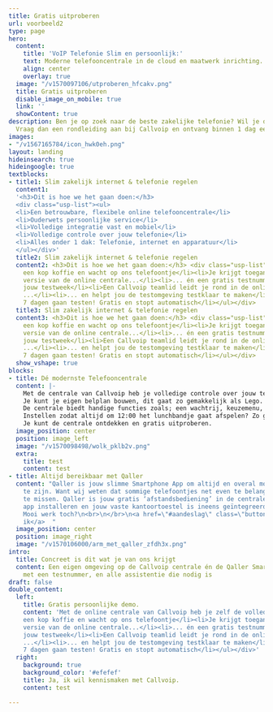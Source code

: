 ```yaml
---
title: Gratis uitproberen
url: voorbeeld2
type: page
hero:
  content:
    title: 'VoIP Telefonie Slim en persoonlijk:'
    text: Moderne telefooncentrale in de cloud en maatwerk inrichting.
    align: center
    overlay: true
  image: "/v1570097106/utproberen_hfcakv.png"
  title: Gratis uitproberen
  disable_image_on_mobile: true
  link: ''
  showContent: true
description: Ben je op zoek naar de beste zakelijke telefonie? Wil je dit gratis uitproberen?
  Vraag dan een rondleiding aan bij Callvoip en ontvang binnen 1 dag een uitnodiging.
images:
- "/v1567165784/icon_hwk0eh.png"
layout: landing
hideinsearch: true
hideingoogle: true
textblocks:
- title1: Slim zakelijk internet & telefonie regelen
  content1:
  '<h3>Dit is hoe we het gaan doen:</h3>
  <div class="usp-list"><ul>
  <li>Een betrouwbare, flexibele online telefooncentrale</li>
  <li>Ouderwets persoonlijke service</li>
  <li>Volledige integratie vast en mobiel</li>
  <li>Volledige controle over jouw telefonie</li>
  <li>Alles onder 1 dak: Telefonie, internet en apparatuur</li>
  </ul></div>'
  title2: Slim zakelijk internet & telefonie regelen
  content2: <h3>Dit is hoe we het gaan doen:</h3> <div class="usp-list"><ul><li>Pak
    een kop koffie en wacht op ons telefoontje</li><li>Je krijgt toegang tot de volledige
    versie van de online centrale...</li><li>... én een gratis testnummer gedurende
    jouw testweek</li><li>Een Callvoip teamlid leidt je rond in de online centrale
    ...</li><li>... en helpt jou de testomgeving testklaar te maken</li><li>Jij kunt
    7 dagen gaan testen! Gratis en stopt automatisch</li></ul></div>
  title3: Slim zakelijk internet & telefonie regelen
  content3: <h3>Dit is hoe we het gaan doen:</h3> <div class="usp-list"><ul><li>Pak
    een kop koffie en wacht op ons telefoontje</li><li>Je krijgt toegang tot de volledige
    versie van de online centrale...</li><li>... én een gratis testnummer gedurende
    jouw testweek</li><li>Een Callvoip teamlid leidt je rond in de online centrale
    ...</li><li>... en helpt jou de testomgeving testklaar te maken</li><li>Jij kunt
    7 dagen gaan testen! Gratis en stopt automatisch</li></ul></div>
  show_vshape: true
blocks:
- title: Dé modernste Telefooncentrale
  content: |-
    Met de centrale van Callvoip heb je volledige controle over jouw telefonie.
    Je kunt je eigen belplan bouwen, dit gaat zo gemakkelijk als Lego.
    De centrale biedt handige functies zoals; een wachtrij, keuzemenu, tijdscondities en nog veel meer professionele functionaliteiten.
    Instellen zodat altijd om 12:00 het lunchbandje gaat afspelen? Zo geregeld!
    Je kunt de centrale ontdekken en gratis uitproberen.
  image_position: center
  position: image_left
  image: "/v1570098498/wolk_pklb2v.png"
  extra:
    title: test
    content: test
- title: Altijd bereikbaar met Qaller
  content: "Qaller is jouw slimme Smartphone App om altijd en overal mobiel bereikbaar
    te zijn. Want wij weten dat sommige telefoontjes net even te belangrijk zijn om
    te missen. Qaller is jouw gratis ‘afstandsbediening’ in de centrale. Enkel de
    app installeren en jouw vaste kantoortoestel is ineens geïntegreerd met je smartphone.
    Mooi werk toch?\n<br>\n</br>\n<a href=\"#aandeslag\" class=\"button\">Dit wil
    ik</a>  "
  image_position: center
  position: image_right
  image: "/v1570106000/arm_met_qaller_zfdh3x.png"
intro:
  title: Concreet is dit wat je van ons krijgt
  content: Een eigen omgeving op de Callvoip centrale én de Qaller Smartphone App
    met een testnummer, en alle assistentie die nodig is
draft: false
double_content:
  left:
    title: Gratis persoonlijke demo.
    content: 'Met de online centrale van Callvoip heb je zelf de volledige controle over jouw telefonie. Even doorzetten naar je mobiel? Zo geregeld! Elke dag een lunchbandje? Gaat vanzelf! Dit alles laten we je in een telefoongesprek zien. We zoomen in op jouw vragen en situatie. Helemaal gratis en vrijblijvend!<br><br><b>Wij bieden:</b><div class="usp-list"><ul><li>Pak
    een kop koffie en wacht op ons telefoontje</li><li>Je krijgt toegang tot de volledige
    versie van de online centrale...</li><li>... én een gratis testnummer gedurende
    jouw testweek</li><li>Een Callvoip teamlid leidt je rond in de online centrale
    ...</li><li>... en helpt jou de testomgeving testklaar te maken</li><li>Jij kunt
    7 dagen gaan testen! Gratis en stopt automatisch</li></ul></div>'
  right:
    background: true
    background_color: '#efefef'
    title: Ja, ik wil kennismaken met Callvoip.
    content: test

---
```

